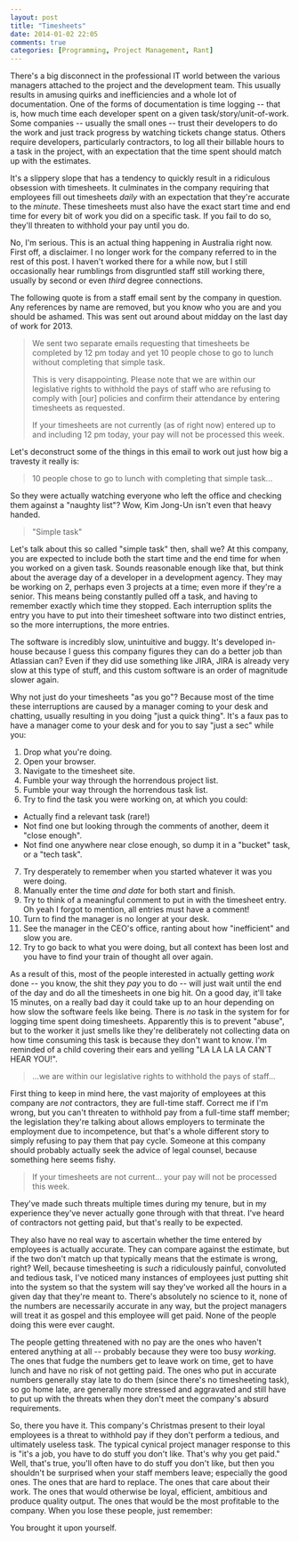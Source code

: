 ```yaml
---
layout: post
title: "Timesheets"
date: 2014-01-02 22:05
comments: true
categories: [Programming, Project Management, Rant]
---
```


There's a big disconnect in the professional IT world between the various
managers attached to the project and the development team. This usually results
in amusing quirks and inefficiencies and a whole lot of documentation. One of
the forms of documentation is time logging -- that is, how much time each
developer spent on a given task/story/unit-of-work. Some companies -- usually
the small ones -- trust their developers to do the work and just track progress
by watching tickets change status. Others require developers, particularly
contractors, to log all their billable hours to a task in the project, with
an expectation that the time spent should match up with the estimates.

<!--more-->

It's a slippery slope that has a tendency to quickly result in a ridiculous
obsession with timesheets. It culminates in the company requiring that
employees fill out timesheets *daily* with an expectation that they're
accurate to the *minute*. These timesheets must also have the exact start
time and end time for every bit of work you did on a specific task. If you fail
to do so, they'll threaten to withhold your pay until you do.

No, I'm serious. This is an actual thing happening in Australia right now.
First off, a disclaimer. I no longer work for the company referred to in the
rest of this post. I haven't worked there for a while now, but I still
occasionally hear rumblings from disgruntled staff still working there, usually
by second or even *third* degree connections.

The following quote is from a staff email sent by the company in question.
Any references by name are removed, but you know who you are and you should
be ashamed. This was sent out around about midday on the last day of work for
2013.

> We sent two separate emails requesting that timesheets be completed by 12 pm
> today and yet 10 people chose to go to lunch without completing that simple
> task.
> 
> This is very disappointing.  Please note that we are within our legislative 
> rights to withhold the pays of staff who are refusing to comply with 
> [our] policies and confirm their attendance by entering timesheets as
> requested.
> 
> If your timesheets are not currently (as of right now) entered up to and 
> including 12 pm today, your pay will not be processed this week.

Let's deconstruct some of the things in this email to work out just how big a
travesty it really is:

> 10 people chose to go to lunch with completing that simple task...

So they were actually watching everyone who left the office and checking them
against a "naughty list"? Wow, Kim Jong-Un isn't even that heavy handed.

> "Simple task"

Let's talk about this so called "simple task" then, shall we? At this company,
you are expected to include both the start time and the end time for when you
worked on a given task. Sounds reasonable enough like that, but think about the
average day of a developer in a development agency. They may be working on 2,
perhaps even 3 projects at a time; even more if they're a senior. This means
being constantly pulled off a task, and having to remember exactly which time
they stopped. Each interruption splits the entry you have to put into their
timesheet software into two distinct entries, so the more interruptions, the
more entries.

The software is incredibly slow, unintuitive and buggy. It's developed in-house
because I guess this company figures they can do a better job than Atlassian
can? Even if they did use something like JIRA, JIRA is already very slow at
this type of stuff, and this custom software is an order of magnitude slower
again.

Why not just do your timesheets "as you go"? Because most of the time these
interruptions are caused by a manager coming to your desk and chatting, usually
resulting in you doing "just a quick thing". It's a faux pas to have a manager
come to your desk and for you to say "just a sec" while you:

1. Drop what you're doing.
2. Open your browser.
3. Navigate to the timesheet site.
4. Fumble your way through the horrendous project list.
5. Fumble your way through the horrendous task list.
6. Try to find the task you were working on, at which you could:
  - Actually find a relevant task (rare!)
  - Not find one but looking through the comments of another, deem it "close
    enough".
  - Not find one anywhere near close enough, so dump it in a "bucket" task,
    or a "tech task".
7. Try desperately to remember when you started whatever it was you were doing.
8. Manually enter the time *and date* for both start and finish.
9. Try to think of a meaningful comment to put in with the timesheet entry. Oh
   yeah I forgot to mention, all entries must have a comment!
10. Turn to find the manager is no longer at your desk.
11. See the manager in the CEO's office, ranting about how "inefficient" and
    slow you are.
12. Try to go back to what you were doing, but all context has been lost and
    you have to find your train of thought all over again.

As a result of this, most of the people interested in actually getting *work*
done -- you know, the shit they *pay* you to do -- will just wait until the
end of the day and do all the timesheets in one big hit. On a good day, it'll
take 15 minutes, on a really bad day it could take up to an hour depending on
how slow the software feels like being. There is *no* task in the system for
for logging time spent doing timesheets. Apparently this is to prevent "abuse",
but to the worker it just smells like they're deliberately not collecting data
on how time consuming this task is because they don't want to know. I'm 
reminded of a child covering their ears and yelling "LA LA LA LA CAN'T HEAR 
YOU!".

> ...we are within our legislative rights to withhold the pays of staff...

First thing to keep in mind here, the vast majority of employees at this
company are *not* contractors, they are full-time staff. Correct me if I'm
wrong, but you can't threaten to withhold pay from a full-time staff member;
the legislation they're talking about allows employers to terminate the
employment due to incompetence, but that's a whole different story to simply
refusing to pay them that pay cycle. Someone at this company should probably
actually seek the advice of legal counsel, because something here seems fishy.

> If your timesheets are not current... your pay will not be processed this 
> week.

They've made such threats multiple times during my tenure, but in my experience
they've never actually gone through with that threat. I've heard of contractors
not getting paid, but that's really to be expected.

They also have no real way to ascertain whether the time entered by employees
is actually accurate. They can compare against the estimate, but if the two
don't match up that typically means that the estimate is wrong, right? Well,
because timesheeting is *such* a ridiculously painful, convoluted and tedious
task, I've noticed many instances of employees just putting shit into the
system so that the system will say they've worked all the hours in a given day
that they're meant to. There's absolutely no science to it, none of the numbers
are necessarily accurate in any way, but the project managers will treat it as
gospel and this employee will get paid. None of the people doing this were ever
caught.

The people getting threatened with no pay are the ones who haven't entered
anything at all -- probably because they were too busy *working*. The ones
that fudge the numbers get to leave work on time, get to have lunch and have
no risk of not getting paid. The ones who put in accurate numbers generally
stay late to do them (since there's no timesheeting task), so go home late,
are generally more stressed and aggravated and still have to put up with the
threats when they don't meet the company's absurd requirements.

So, there you have it. This company's Christmas present to their loyal
employees is a threat to withhold pay if they don't perform a tedious, and
ultimately useless task. The typical cynical project manager response to this
is "it's a job, you have to do stuff you don't like. That's why you get paid."
Well, that's true, you'll often have to do stuff you don't like, but then you
shouldn't be surprised when your staff members leave; especially the good
ones. The ones that are hard to replace. The ones that care about their work.
The ones that would otherwise be loyal, efficient, ambitious and produce
quality output. The ones that would be the most profitable to the company.
When you lose these people, just remember:

You brought it upon yourself.